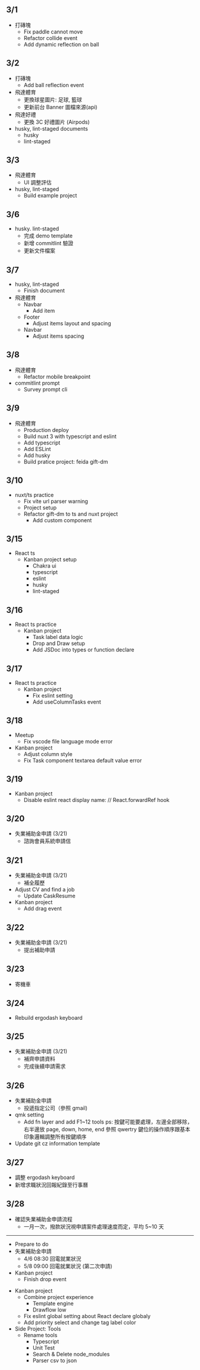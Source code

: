 ## 3/1

- 打磚塊
  - Fix paddle cannot move
  - Refactor collide event
  - Add dynamic reflection on ball

## 3/2

- 打磚塊
  - Add ball reflection event
- 飛達體育
  - 更換球星圖片: 足球, 籃球
  - 更新前台 Banner 圖檔來源(api)
- 飛達好禮
  - 更換 3C 好禮圖片 (Airpods)
- husky, lint-staged documents
  - husky
  - lint-staged

## 3/3

- 飛達體育
  - UI 調整評估
- husky, lint-staged
  - Build example project

## 3/6

- husky. lint-staged
  - 完成 demo template
  - 新增 commitlint 驗證
  - 更新文件檔案

## 3/7

- husky, lint-staged
  - Finish document
- 飛達體育
  - Navbar
    - Add item
  - Footer
    - Adjust items layout and spacing
  - Navbar
    - Adjust items spacing

## 3/8

- 飛達體育
  - Refactor mobile breakpoint
- commitlint prompt
  - Survey prompt cli

## 3/9

- 飛達體育
  - Production deploy
  - Build nuxt 3 with typescript and eslint
  - Add typescript
  - Add ESLint
  - Add husky
  - Build pratice project: feida gift-dm

## 3/10

- nuxt/ts practice
  - Fix vite url parser warning
  - Project setup
  - Refactor gift-dm to ts and nuxt project
    - Add custom component

## 3/15

- React ts
  - Kanban project setup
    - Chakra ui
    - typescript
    - eslint
    - husky
    - lint-staged

## 3/16

- React ts practice
  - Kanban project
    - Task label data logic
    - Drop and Draw setup
    - Add JSDoc into types or function declare

## 3/17

- React ts practice
  - Kanban project
    - Fix eslint setting
    - Add useColumnTasks event

## 3/18

- Meetup
  - Fix vscode file language mode error
- Kanban project
  - Adjust column style
  - Fix Task component textarea default value error

## 3/19

- Kanban project
  - Disable eslint react display name: // React.forwardRef hook

## 3/20

- 失業補助金申請 (3/21)
  - 諮詢會員系統申請信

## 3/21

- 失業補助金申請 (3/21)
  - 補全履歷
- Adjust CV and find a job
  - Update CaskResume
- Kanban project
  - Add drag event

## 3/22

- 失業補助金申請 (3/21)
  - 提出補助申請

## 3/23

- 寄機車

## 3/24

- Rebuild ergodash keyboard

## 3/25

- 失業補助金申請 (3/21)
  - 補齊申請資料
  - 完成後續申請需求

## 3/26

- 失業補助金申請
  - 投遞指定公司（參照 gmail)
- qmk setting
  - Add fn layer and add F1~12 tools
    ps: 按鍵可能要處理，左邊全部移除，右半邊放 page, down, home, end
    參照 qwertry 鍵位的操作順序跟基本印象邏輯調整所有按鍵順序
- Update git cz information template

## 3/27

- 調整 ergodash keyboard
- 新增求職狀況回報紀錄至行事曆

## 3/28

- 確認失業補助金申請流程
  - 一月一次，撥款狀況視申請案件處理速度而定，平均 5~10 天

---

- Prepare to do
- 失業補助金申請
  - 4/6 08:30 回電就業狀況
  - 5/8 09:00 回電就業狀況 (第二次申請)
- Kanban project
  - Finish drop event

* Kanban project
  - Combine project experience
    - Template engine
    - Drawflow low
  - Fix eslint global setting about React declare globaly
  - Add priority select and change tag label color
* Side Project: Tools
  - Rename tools
    - Typescript
    - Unit Test
    - Search & Delete node_modules
    - Parser csv to json
